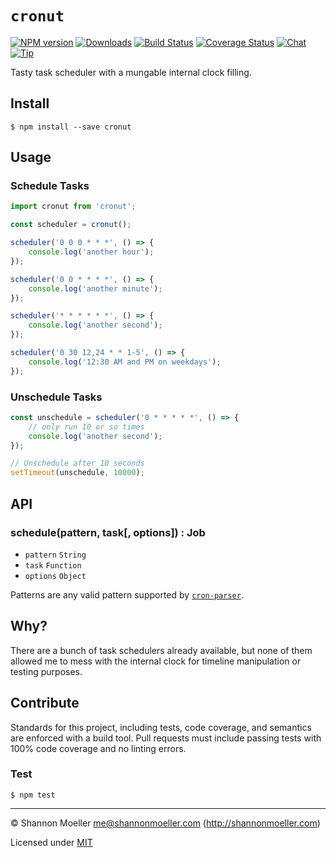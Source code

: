 # `cronut`

[![NPM version][npm-img]][npm-url] [![Downloads][downloads-img]][npm-url] [![Build Status][travis-img]][travis-url] [![Coverage Status][coveralls-img]][coveralls-url] [![Chat][gitter-img]][gitter-url] [![Tip][amazon-img]][amazon-url]

Tasty task scheduler with a mungable internal clock filling.

## Install

    $ npm install --save cronut

## Usage

### Schedule Tasks

```js
import cronut from 'cronut';

const scheduler = cronut();

scheduler('0 0 0 * * *', () => {
    console.log('another hour');
});

scheduler('0 0 * * * *', () => {
    console.log('another minute');
});

scheduler('* * * * * *', () => {
    console.log('another second');
});

scheduler('0 30 12,24 * * 1-5', () => {
    console.log('12:30 AM and PM on weekdays');
});
```

### Unschedule Tasks

```js
const unschedule = scheduler('0 * * * * *', () => {
    // only run 10 or so times
    console.log('another second');
});

// Unschedule after 10 seconds
setTimeout(unschedule, 10000);
```

## API

### schedule(pattern, task[, options]) : Job

- `pattern` `String`
- `task` `Function`
- `options` `Object`

Patterns are any valid pattern supported by [`cron-parser`](http://npm.im/cron-parser).

## Why?

There are a bunch of task schedulers already available, but none of them allowed me to mess with the internal clock for timeline manipulation or testing purposes.

## Contribute

Standards for this project, including tests, code coverage, and semantics are enforced with a build tool. Pull requests must include passing tests with 100% code coverage and no linting errors.

### Test

    $ npm test

----

© Shannon Moeller <me@shannonmoeller.com> (http://shannonmoeller.com)

Licensed under [MIT](http://shannonmoeller.com/mit.txt)

[amazon-img]:    https://img.shields.io/badge/amazon-tip_jar-yellow.svg?style=flat-square
[amazon-url]:    https://www.amazon.com/gp/registry/wishlist/1VQM9ID04YPC5?sort=universal-price
[coveralls-img]: http://img.shields.io/coveralls/shannonmoeller/cronut/master.svg?style=flat-square
[coveralls-url]: https://coveralls.io/r/shannonmoeller/cronut
[downloads-img]: http://img.shields.io/npm/dm/cronut.svg?style=flat-square
[gitter-img]:    http://img.shields.io/badge/gitter-join_chat-1dce73.svg?style=flat-square
[gitter-url]:    https://gitter.im/shannonmoeller/shannonmoeller
[npm-img]:       http://img.shields.io/npm/v/cronut.svg?style=flat-square
[npm-url]:       https://npmjs.org/package/cronut
[travis-img]:    http://img.shields.io/travis/shannonmoeller/cronut.svg?style=flat-square
[travis-url]:    https://travis-ci.org/shannonmoeller/cronut
